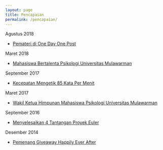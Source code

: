 ```yaml
---
layout: page
title: Pencapaian
permalink: /pencapaian/
---
```


Agustus 2018

- [Pemateri di One Day One Post](https://www.instagram.com/p/Bm9pzwhBEaa/?taken-by=komunitas.odop)

Maret 2018

- [Mahasiswa Bertalenta Psikologi Universitas Mulawarman](https://web.facebook.com/photo.php?fbid=1643466622389421&set=a.131700173566081&type=3&theater)

September 2017

- [Kecepatan Mengetik 85 Kata Per Menit](https://10fastfingers.com/user/1452563/)

Maret 2017

- [Wakil Ketua Himpunan Mahasiswa Psikologi Universitas Mulawarman](http://himapsiunmul.blogspot.com/2017/03/biodata-wakil-ketua-umum-himpunan.html)

September 2016

- [Menyelesaikan 4 Tantangan Proyek Euler](https://projecteuler.net/profile/mzaini30.png)

Desember 2014

- [Pemenang Giveaway Happily Ever After](https://luckty.wordpress.com/2014/12/31/pemenang-giveaway-happily-ever-after/)